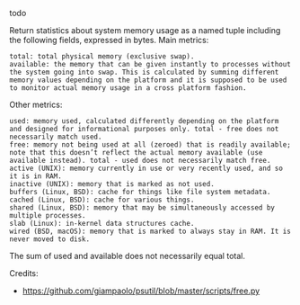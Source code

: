 todo

Return statistics about system memory usage as a named tuple including the following fields, expressed in bytes. Main metrics:

    total: total physical memory (exclusive swap).
    available: the memory that can be given instantly to processes without the system going into swap. This is calculated by summing different memory values depending on the platform and it is supposed to be used to monitor actual memory usage in a cross platform fashion.

Other metrics:

    used: memory used, calculated differently depending on the platform and designed for informational purposes only. total - free does not necessarily match used.
    free: memory not being used at all (zeroed) that is readily available; note that this doesn’t reflect the actual memory available (use available instead). total - used does not necessarily match free.
    active (UNIX): memory currently in use or very recently used, and so it is in RAM.
    inactive (UNIX): memory that is marked as not used.
    buffers (Linux, BSD): cache for things like file system metadata.
    cached (Linux, BSD): cache for various things.
    shared (Linux, BSD): memory that may be simultaneously accessed by multiple processes.
    slab (Linux): in-kernel data structures cache.
    wired (BSD, macOS): memory that is marked to always stay in RAM. It is never moved to disk.

The sum of used and available does not necessarily equal total.



Credits:
* https://github.com/giampaolo/psutil/blob/master/scripts/free.py
